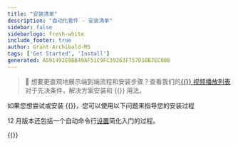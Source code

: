 ```yaml
---
title: "安装清单"
description: "自动化套件 - 安装清单"
sidebar: false
sidebarlogo: fresh-white
include_footer: true
author: Grant-Archibald-MS
tags: ['Get Started', 'Install']
generated: A591492E9BB49AF51C9FC39263F757D10B7EC086
---
```


> 🎥 想要更直观地展示端到端流程和安装步骤？查看我们的<a href='https://www.youtube.com/playlist?list=PLi9EhCY4z99VlRg4j7D1Or6XfXbUcEWZy' target='_blank'>{{<product-name>}} 视频播放列表</a>对于先决条件，解决方案安装和 {{<product-name>}} 用法。

如果您想尝试或安装 {{<product-name>}}，您可以使用以下问题来指导您的安装过程

12 月版本还包括一个自动命令行[设置](/zh-hans/get-started/setup)简化入门的过程。

{{<questions name="/content/zh-hans/get-started/install-checklist.json" completed="感谢您完成安装清单" showNavigationButtons="false" locale="zh-hans">}}
